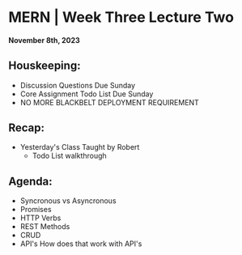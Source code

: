 # MERN | Week Three Lecture Two
#### November 8th, 2023

## Houskeeping:
- Discussion Questions Due Sunday
- Core Assignment Todo List Due Sunday
- NO MORE BLACKBELT DEPLOYMENT REQUIREMENT

## Recap:
- Yesterday's Class Taught by Robert
    - Todo List walkthrough

## Agenda:
- Syncronous vs Asyncronous
- Promises
- HTTP Verbs
- REST Methods
- CRUD
- API's How does that work with API's

